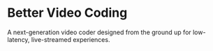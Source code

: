 # Better Video Coding
A next-generation video coder designed from the ground up for low-latency, live-streamed experiences.